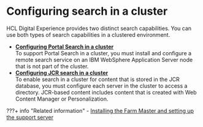 # Configuring search in a cluster

HCL Digital Experience provides two distinct search capabilities. You can use both types of search capabilities in a clustered environment.


-   **[Configuring Portal Search in a cluster](clus_psearch.md)**  
To support Portal Search in a cluster, you must install and configure a remote search service on an IBM WebSphere Application Server node that is not part of the cluster.
-   **[Configuring JCR search in a cluster](config_jcr_search_clus.md)**  
To enable search in a cluster for content that is stored in the JCR database, you must configure each server in the cluster to access a directory. JCR-based content includes content that is created with Web Content Manager or Personalization.

<!--

**Previous topic:**[Remote search service](../admin-system/srcusgrmtsrchsrv.md)

**Next topic:**[Configuring search in a portal farm](../install/config_search_farm.md)-->

???+ info "Related information"
    - [Installing the Farm Master and setting up the support server](../../../deployment/manage/portalfarm_cfg/choose_portalfarm/settingup_with_sharedconfig/set_portal_farm_master.md)

